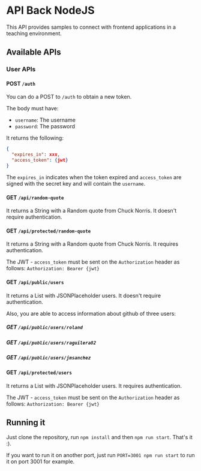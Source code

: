 # API Back NodeJS

This API provides samples to connect with frontend applications in a teaching environment.

## Available APIs

### User APIs

#### POST `/auth`

You can do a POST to `/auth` to obtain a new token.

The body must have:

* `username`: The username
* `password`: The password

It returns the following:

```json
{
  "expires_in": xxx,
  "access_token": {jwt}
}
```

The `expires_in` indicates when the token expired and `access_token` are signed with the secret key and will contain the `username`.

#### GET `/api/random-quote`

It returns a String with a Random quote from Chuck Norris. It doesn't require authentication.

#### GET `/api/protected/random-quote`

It returns a String with a Random quote from Chuck Norris. It requires authentication. 

The JWT - `access_token` must be sent on the `Authorization` header as follows: `Authorization: Bearer {jwt}`

#### GET `/api/public/users`

It returns a List with JSONPlaceholder users. It doesn't require authentication.

Also, you are able to access information about github of three users:

##### GET `/api/public/users/roland`
##### GET `/api/public/users/raguilera82`
##### GET `/api/public/users/jmsanchez`

#### GET `/api/protected/users`

It returns a List with JSONPlaceholder users. It requires authentication. 

The JWT - `access_token` must be sent on the `Authorization` header as follows: `Authorization: Bearer {jwt}`

## Running it

Just clone the repository, run `npm install` and then `npm run start`. That's it :).

If you want to run it on another port, just run `PORT=3001 npm run start` to run it on port 3001 for example.
